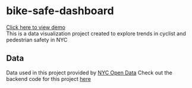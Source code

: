 # bike-safe-dashboard

[Click here to view demo](https://bike-safe-dashboard.vercel.app/)  
This is a data visualization project created to explore trends in cyclist and pedestrian safety in NYC

## Data

Data used in this project provided by [NYC Open Data](https://opendata.cityofnewyork.us/)
Check out the backend code for this project [here](https://github.com/kennethkoch/bikesafe-dashboard-api)